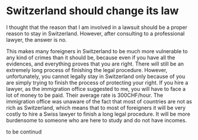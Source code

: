 # Switzerland should change its law

I thought that the reason that I am involved in a lawsuit should be a proper reason to stay in Switzerland. However, after consulting to a professional lawyer, the answer is no. 

This makes many foreigners in Switzerland to be much more vulnerable to any kind of crimes than it should be, because even if you have all the evidences, and everything proves that you are right. There will still be an extremely long process of finishing the legal procedure. However, unfortunately, you cannot legally stay in Switzerland only because of you are simply trying to finish the process of protecting your right. If you hire a lawyer, as the immigration office suggested to me, you will have to face a lot of money to be paid. Their average rate is 300CHF/hour. The immigration office was unaware of the fact that most of countries are not as rich as Switzerland, which means that to most of foreigners it will be very costly to hire a Swiss lawyer to finish a long legal procedure. It will be more burdensome to someone who are here to study and do not have incomes.

to be continud
